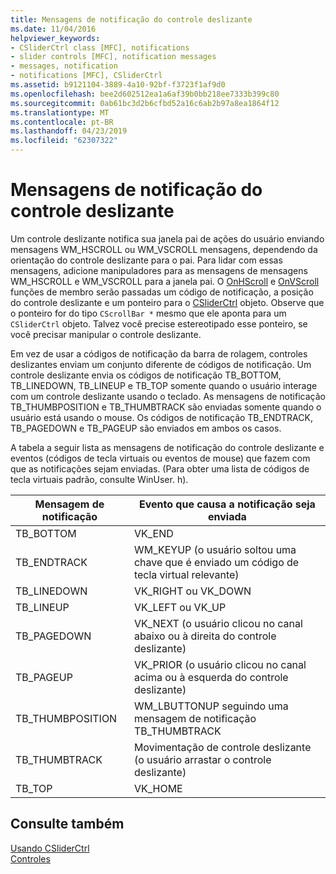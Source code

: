 ```yaml
---
title: Mensagens de notificação do controle deslizante
ms.date: 11/04/2016
helpviewer_keywords:
- CSliderCtrl class [MFC], notifications
- slider controls [MFC], notification messages
- messages, notification
- notifications [MFC], CSliderCtrl
ms.assetid: b9121104-3889-4a10-92bf-f3723f1af9d0
ms.openlocfilehash: bee2d602512ea1a6af39b0bb218ee7333b399c80
ms.sourcegitcommit: 0ab61bc3d2b6cfbd52a16c6ab2b97a8ea1864f12
ms.translationtype: MT
ms.contentlocale: pt-BR
ms.lasthandoff: 04/23/2019
ms.locfileid: "62307322"
---
```

# <a name="slider-notification-messages"></a>Mensagens de notificação do controle deslizante

Um controle deslizante notifica sua janela pai de ações do usuário enviando mensagens WM_HSCROLL ou WM_VSCROLL mensagens, dependendo da orientação do controle deslizante para o pai. Para lidar com essas mensagens, adicione manipuladores para as mensagens de mensagens WM_HSCROLL e WM_VSCROLL para a janela pai. O [OnHScroll](../mfc/reference/cwnd-class.md#onhscroll) e [OnVScroll](../mfc/reference/cwnd-class.md#onvscroll) funções de membro serão passadas um código de notificação, a posição do controle deslizante e um ponteiro para o [CSliderCtrl](../mfc/reference/csliderctrl-class.md) objeto. Observe que o ponteiro for do tipo `CScrollBar *` mesmo que ele aponta para um `CSliderCtrl` objeto. Talvez você precise estereotipado esse ponteiro, se você precisar manipular o controle deslizante.

Em vez de usar a códigos de notificação da barra de rolagem, controles deslizantes enviam um conjunto diferente de códigos de notificação. Um controle deslizante envia os códigos de notificação TB_BOTTOM, TB_LINEDOWN, TB_LINEUP e TB_TOP somente quando o usuário interage com um controle deslizante usando o teclado. As mensagens de notificação TB_THUMBPOSITION e TB_THUMBTRACK são enviadas somente quando o usuário está usando o mouse. Os códigos de notificação TB_ENDTRACK, TB_PAGEDOWN e TB_PAGEUP são enviados em ambos os casos.

A tabela a seguir lista as mensagens de notificação do controle deslizante e eventos (códigos de tecla virtuais ou eventos de mouse) que fazem com que as notificações sejam enviadas. (Para obter uma lista de códigos de tecla virtuais padrão, consulte WinUser. h).

|Mensagem de notificação|Evento que causa a notificação seja enviada|
|--------------------------|-------------------------------------------|
|TB_BOTTOM|VK_END|
|TB_ENDTRACK|WM_KEYUP (o usuário soltou uma chave que é enviado um código de tecla virtual relevante)|
|TB_LINEDOWN|VK_RIGHT ou VK_DOWN|
|TB_LINEUP|VK_LEFT ou VK_UP|
|TB_PAGEDOWN|VK_NEXT (o usuário clicou no canal abaixo ou à direita do controle deslizante)|
|TB_PAGEUP|VK_PRIOR (o usuário clicou no canal acima ou à esquerda do controle deslizante)|
|TB_THUMBPOSITION|WM_LBUTTONUP seguindo uma mensagem de notificação TB_THUMBTRACK|
|TB_THUMBTRACK|Movimentação de controle deslizante (o usuário arrastar o controle deslizante)|
|TB_TOP|VK_HOME|

## <a name="see-also"></a>Consulte também

[Usando CSliderCtrl](../mfc/using-csliderctrl.md)<br/>
[Controles](../mfc/controls-mfc.md)
